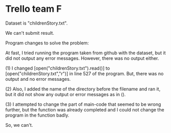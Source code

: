 # Trello team F

Dataset is "childrenStory.txt".

We can't submit result.

Program changes to solve the problem:

At fast, I tried running the program taken from github with the dataset, but it did not output any error messages. However, there was no output either.

(1) I changed [open("childrenStory.txt").read()] to [open("childrenStory.txt","r")] in line 527 of the program.
But, there was no output and no error messages.

(2) Also, I added the name of the directory before the filename and ran it, but it did not show any output or error messages as in ().

(3) I attempted to change the part of main-code that seemed to be wrong further, but the function was already completed and I could not change the program in the function badly.

So, we can't.
